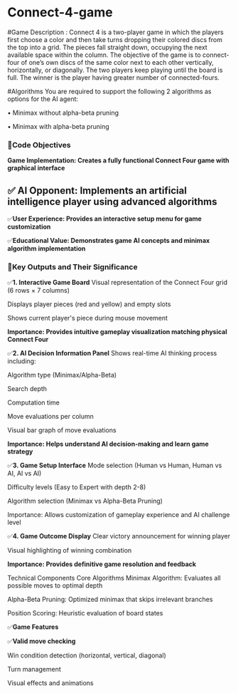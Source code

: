 # Connect-4-game

#Game Description :
Connect 4 is a two-player game in which the players first choose a color and then take turns 
dropping their colored discs from the top into a grid. 
The pieces fall straight down, occupying the next available space within the column.
The objective of the game is to connect-four of one’s own discs of the same color next to each other vertically, horizontally, or diagonally. 
The two players keep playing until the board is full. The winner is the player having greater number of connected-fours.

#Algorithms You are required to support the following 2 algorithms as options for the AI agent: 

• Minimax without alpha-beta pruning 

• Minimax with alpha-beta pruning 




###  🎯Code Objectives
**Game Implementation: Creates a fully functional Connect Four game with graphical interface**

## ✅ **AI Opponent: Implements an artificial intelligence player using advanced algorithms**

   ✅**User Experience: Provides an interactive setup menu for game customization**

   ✅**Educational Value: Demonstrates game AI concepts and minimax algorithm implementation**

 ### 🎯Key Outputs and Their Significance
✅**1. Interactive Game Board**
Visual representation of the Connect Four grid (6 rows × 7 columns)

Displays player pieces (red and yellow) and empty slots

Shows current player's piece during mouse movement

**Importance: Provides intuitive gameplay visualization matching physical Connect Four**

✅**2. AI Decision Information Panel**
Shows real-time AI thinking process including:

Algorithm type (Minimax/Alpha-Beta)

Search depth

Computation time

Move evaluations per column

Visual bar graph of move evaluations

**Importance: Helps understand AI decision-making and learn game strategy**

✅**3. Game Setup Interface**
Mode selection (Human vs Human, Human vs AI, AI vs AI)

Difficulty levels (Easy to Expert with depth 2-8)

Algorithm selection (Minimax vs Alpha-Beta Pruning)

Importance: Allows customization of gameplay experience and AI challenge level

✅**4. Game Outcome Display**
Clear victory announcement for winning player

Visual highlighting of winning combination

**Importance: Provides definitive game resolution and feedback**

Technical Components
Core Algorithms
Minimax Algorithm: Evaluates all possible moves to optimal depth

Alpha-Beta Pruning: Optimized minimax that skips irrelevant branches

Position Scoring: Heuristic evaluation of board states

✅**Game Features**

✅**Valid move checking**

Win condition detection (horizontal, vertical, diagonal)

Turn management

Visual effects and animations
